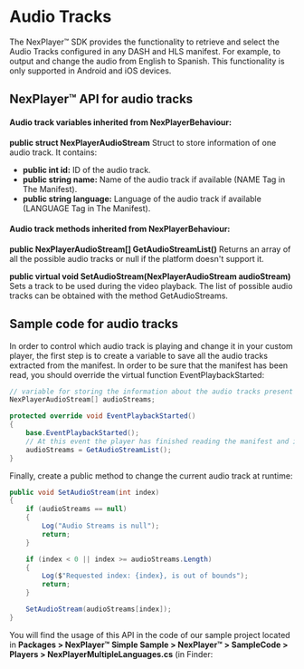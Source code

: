 # Audio Tracks

The NexPlayer™ SDK provides the functionality to retrieve and select the Audio Tracks configured in any DASH and HLS manifest. For example, to output and change the audio from English to Spanish. This functionality is only supported in Android and iOS devices.

## NexPlayer™ API for audio tracks

#### Audio track variables inherited from NexPlayerBehaviour:

**public struct NexPlayerAudioStream**
Struct to store information of one audio track. It contains:

- **public int id:** ID of the audio track.
- **public string name:** Name of the audio track if available (NAME Tag in The Manifest).
- **public string language:** Language of the audio track if available  (LANGUAGE Tag in The Manifest).

#### Audio track methods inherited from NexPlayerBehaviour:

**public NexPlayerAudioStream[] GetAudioStreamList()**
Returns an array of all the possible audio tracks or null if the platform doesn't support it.

**public virtual void SetAudioStream(NexPlayerAudioStream audioStream)**
Sets a track to be used during the video playback. The list of possible audio tracks can be obtained with the method GetAudioStreams.

## Sample code for audio tracks

In order to control which audio track is playing and change it in your custom player, the first step is to create a variable to save all the audio tracks extracted from the manifest. In order to be sure that the manifest has been read, you should override the virtual function EventPlaybackStarted:

```csharp
// variable for storing the information about the audio tracks present inside the manifest
NexPlayerAudioStream[] audioStreams;

protected override void EventPlaybackStarted()
{
    base.EventPlaybackStarted();
    // At this event the player has finished reading the manifest and is safe to ask for the audio tracks
    audioStreams = GetAudioStreamList();
}
```
Finally, create a public method to change the current audio track at runtime:

```csharp
public void SetAudioStream(int index)
{
    if (audioStreams == null)
    {
        Log("Audio Streams is null");
        return;
    }

    if (index < 0 || index >= audioStreams.Length)
    {
        Log($"Requested index: {index}, is out of bounds");
        return;
    }

    SetAudioStream(audioStreams[index]);
}
```

You will find the usage of this API in the code of our sample project located in **Packages > NexPlayer™ Simple Sample > NexPlayer™ > SampleCode > Players > NexPlayerMultipleLanguages.cs** (in Finder: 